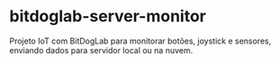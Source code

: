 # bitdoglab-server-monitor
Projeto IoT com BitDogLab para monitorar botões, joystick e sensores, enviando dados para servidor local ou na nuvem.
